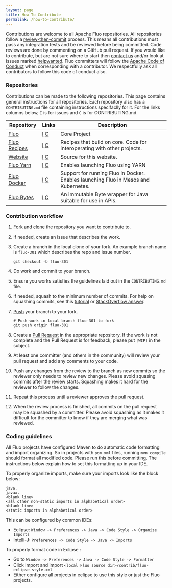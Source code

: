 ```yaml
---
layout: page
title: How To Contribute
permalink: /how-to-contribute/
---
```


Contributions are welcome to all Apache Fluo repositories.  All repositories follow a
[review-then-commit][rtc] process.  This means all contributions must pass any integration tests and
be reviewed before being committed. Code reviews are done by commenting on a GitHub pull request.
If you would like to contribute, but are not sure where to start then [contact us][cu] and/or look
at issues marked [helpwanted].  Fluo committers will follow the [Apache Code of Conduct][acc] when
corresponding with a contributor.  We respectfully ask all contributors to follow this code of
conduct also.

### Repositories

Contributions can be made to the following repositories.  This page contains general instructions
for all repositories.  Each repository also has a `CONTRIBUTING.md` file containing instructions
specifaclly for it. For the links columns below, `I` is for issues and `C` is for CONTRIBUTING.md. 

| Repository        | Links           | Description
| ----------------- | --------------- | -----------
| [Fluo][f]         | [I][fi] [C][fc] | Core Project
| [Fluo Recipes][r] | [I][ri] [C][rc] | Recipes that build on core.  Code for interoperating with other projects.
| [Website][w]      | [I][wi] [C][wc] | Source for this website.
| [Fluo Yarn][y]    | [I][yi] [C][yc] | Enables launching Fluo using YARN
| [Fluo Docker][d]  | [I][di] [C][dc] | Support for running Fluo in Docker.  Enables launching Fluo in Mesos and Kubernetes.
| [Fluo Bytes][b]   | [I][bi] [C][bc] | An immutable Byte wrapper for Java suitable for use in APIs. 

### Contribution workflow

1. [Fork] and [clone] the repository you want to contribute to.
1. If needed, create an issue that describes the work.
1. Create a branch in the local clone of your fork. An example branch name is `fluo-301` which describes the repo and issue number.

   ```shell
   git checkout -b fluo-301
   ```

1. Do work and commit to your branch.
1. Ensure you works satisfies the guidelines laid out in the `CONTRIBUTING.md` file.
1. If needed, squash to the minimum number of commits. For help on squashing commits, see this [tutorial] or [StackOverflow answer][stackoverflow].
1. [Push] your branch to your fork.

   ```shell
   # Push work in local branch fluo-301 to fork
   git push origin fluo-301
   ```

1. Create a [Pull Request] in the appropriate repository.  If the work is not complete and the Pull Request is for feedback, please put `[WIP]` in the subject.
1. At least one committer (and others in the community) will review your pull request and add any comments to your code.
1. Push any changes from the review to the branch as new commits so the reviewer only needs to review new changes.  Please avoid squasing commits after the review starts.  Squashing makes it hard for the reviewer to follow the changes.
1. Repeat this process until a reviewer approves the pull request.
1. When the review process is finished, all commits on the pull request may be squashed by a committer.  Please avoid squashing as it makes it difficult for the committer to know if they are merging what was reviewed.

### Coding guidelines

All Fluo projects have configured Maven to do automatic code formatting and import organizing.  So in projects with `pom.xml` files, running `mvn compile` should format all modified code.  Please run this before committing.  The instructions below explain how to set this formatting up in your IDE.

To properly organize imports, make sure your imports look like the block below:

```
java.
javax.
<blank line>
<all other non-static imports in alphabetical order>
<blank line>
<static imports in alphabetical order>
```

This can be configured by common IDEs:

* Eclipse: ```Window -> Preferences -> Java -> Code Style -> Organize Imports```
* Intelli-J: ```Preferences -> Code Style -> Java -> Imports```

To properly format code in Eclipse :

* Go to ```Window -> Preferences -> Java -> Code Style -> Formatter```
* Click Import and import ```<local Fluo source dir>/contrib/fluo-eclipse-style.xml```
* Either configure all projects in eclipse to use this style or just the Fluo projects.

[f]: https://github.com/apache/fluo
[r]: https://github.com/apache/fluo-recipes
[w]: https://github.com/apache/fluo-website
[y]: https://github.com/apache/fluo-yarn
[d]: https://github.com/apache/fluo-docker
[b]: https://github.com/apache/fluo-bytes
[fi]: https://github.com/apache/fluo/issues
[ri]: https://github.com/apache/fluo-recipes/issues
[wi]: https://github.com/apache/fluo-website/issues
[yi]: https://github.com/apache/fluo-yarn/issues
[di]: https://github.com/apache/fluo-docker/issues
[bi]: https://github.com/apache/fluo-bytes/issues
[fc]: https://github.com/apache/fluo/blob/master/CONTRIBUTING.md
[rc]: https://github.com/apache/fluo-recipes/blob/master/CONTRIBUTING.md
[wc]: https://github.com/apache/fluo-website/blob/gh-pages/CONTRIBUTING.md
[yc]: https://github.com/apache/fluo-yarn/blob/master/CONTRIBUTING.md
[dc]: https://github.com/apache/fluo-docker/blob/master/CONTRIBUTING.md
[bc]: https://github.com/apache/fluo-bytes/blob/master/CONTRIBUTING.md
[tutorial]: http://gitready.com/advanced/2009/02/10/squashing-commits-with-rebase.html
[stackoverflow]: https://stackoverflow.com/questions/5189560/squash-my-last-x-commits-together-using-git
[rtc]: https://www.apache.org/foundation/glossary.html#ReviewThenCommit
[acc]: https://www.apache.org/foundation/policies/conduct.html
[helpwanted]: https://github.com/search?utf8=%E2%9C%93&q=repo%3Aapache%2Ffluo+repo%3Aapache%2Ffluo-recipes+repo%3Aapache%2Ffluo-bytes+repo%3Aapache%2Ffluo-website+repo%3Aapache%2Ffluo-yarn+repo%3Aapache%2Ffluo-docker+label%3A%22help+wanted%22+type%3Aissue+state%3Aopen&type=Issues
[cu]: /contactus/
[Fork]: https://help.github.com/articles/fork-a-repo/
[Pull Request]: https://help.github.com/articles/about-pull-requests/
[Push]: https://help.github.com/articles/pushing-to-a-remote/
[clone]: https://help.github.com/articles/cloning-a-repository/

